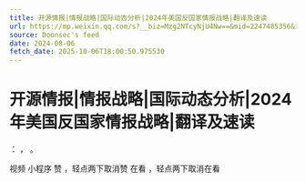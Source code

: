 ```yaml
---
title: 开源情报|情报战略|国际动态分析|2024年美国反国家情报战略|翻译及速读
url: https://mp.weixin.qq.com/s?__biz=Mzg2NTcyNjU4Nw==&mid=2247485356&idx=1&sn=93984ebfd87c2686b72e604790bf0ea4
source: Doonsec's feed
date: 2024-08-06
fetch_date: 2025-10-06T18:00:50.975530
---
```


# 开源情报|情报战略|国际动态分析|2024年美国反国家情报战略|翻译及速读

：
，
。

视频
小程序
赞
，轻点两下取消赞
在看
，轻点两下取消在看